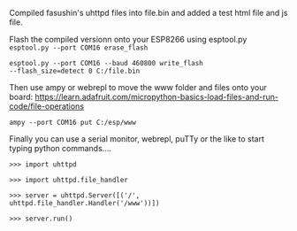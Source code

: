 Compiled fasushin's uhttpd files into file.bin and added a test html file and js file. 

Flash the compiled versionn onto your ESP8266 using esptool.py
<code>esptool.py --port COM16 erase_flash</code>

<code>esptool.py --port COM16 --baud 460800 write_flash --flash_size=detect 0 C:/file.bin</code>

Then use ampy or webrepl to move the www folder and files onto your board: https://learn.adafruit.com/micropython-basics-load-files-and-run-code/file-operations

<code>ampy --port COM16 put C:/esp/www</code>

Finally you can use a serial monitor, webrepl, puTTy or the like to start typing python commands....

<code>>>> import uhttpd</code>

<code>>>> import uhttpd.file_handler</code>

<code>>>> server = uhttpd.Server([('/', uhttpd.file_handler.Handler('/www'))])</code>

<code>>>> server.run()</code>

